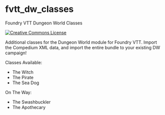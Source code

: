 # fvtt_dw_classes
Foundry VTT Dungeon World Classes

<a rel="license" href="http://creativecommons.org/licenses/by-nc-sa/4.0/"><img alt="Creative Commons License" style="border-width:0" src="https://i.creativecommons.org/l/by-nc-sa/4.0/88x31.png" /></a>

Additional classes for the Dungeon World module for Foundry VTT.  Import the Compedium XML data, and import the entire bundle to your existing DW campaign!

Classes Available:
* The Witch
* The Pirate
* The Sea Dog

On The Way:
* The Swashbuckler
* The Apothecary
